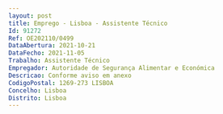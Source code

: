 ```yaml
--- 
layout: post
title: Emprego - Lisboa - Assistente Técnico
Id: 91272
Ref: OE202110/0499
DataAbertura: 2021-10-21
DataFecho: 2021-11-05
Trabalho: Assistente Técnico
Empregador: Autoridade de Segurança Alimentar e Económica
Descricao: Conforme aviso em anexo
CodigoPostal: 1269-273 LISBOA
Concelho: Lisboa
Distrito: Lisboa
--- 
```

